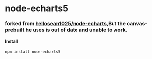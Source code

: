 # node-echarts5

### forked from [hellosean1025/node-echarts](https://github.com/hellosean1025/node-echarts),But the  canvas-prebuilt he uses is out of date and unable to work.

#### Install

```
npm install node-echarts5
```